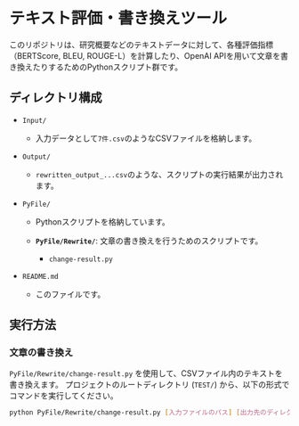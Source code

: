 # テキスト評価・書き換えツール

このリポジトリは、研究概要などのテキストデータに対して、各種評価指標（BERTScore, BLEU, ROUGE-L）を計算したり、OpenAI APIを用いて文章を書き換えたりするためのPythonスクリプト群です。

## ディレクトリ構成

-   `Input/`
    -   入力データとして`7件.csv`のようなCSVファイルを格納します。

-   `Output/`
    -   `rewritten_output_...csv`のような、スクリプトの実行結果が出力されます。

-   `PyFile/`
    -   Pythonスクリプトを格納しています。

    -   **`PyFile/Rewrite/`**: 文章の書き換えを行うためのスクリプトです。
        -   `change-result.py`

-   `README.md`
    -   このファイルです。

## 実行方法

### 文章の書き換え

`PyFile/Rewrite/change-result.py` を使用して、CSVファイル内のテキストを書き換えます。
プロジェクトのルートディレクトリ (`TEST/`) から、以下の形式でコマンドを実行してください。

```bash
python PyFile/Rewrite/change-result.py [入力ファイルのパス] [出力先のディレクトリパス]